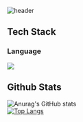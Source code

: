 <div>

  <!--Header-->
  ![header](https://capsule-render.vercel.app/api?type=transparent&color=gradient&heigth=300&section=header&text=Glad%20to%20meet%20you%20%F0%9F%A4%97)
  
</div>

<div>
  <!--Body-->

  ##  Tech Stack
  ### Language
  <!--Python-->
  <img src="https://img.shields.io/badge/Python-3776AB?style=flat-square&logo=Python&logoColor=white"/>
  <br/>

  ## Github Stats
  ![Anurag's GitHub stats](https://github-readme-stats.vercel.app/api?username=neowguk&show_icons=true&theme=radical)
<br/>
[![Top Langs](https://github-readme-stats.vercel.app/api/top-langs/?username=Jiyu-Kim)](https://github.com/anuraghazra/github-readme-stats)
  
</div>


